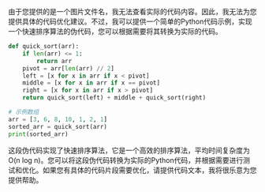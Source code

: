 由于您提供的是一个图片文件名，我无法查看实际的代码内容。因此，我无法为您提供具体的代码优化建议。不过，我可以提供一个简单的Python代码示例，实现一个快速排序算法的伪代码，您可以根据需要将其转换为实际的代码。

```python
def quick_sort(arr):
    if len(arr) <= 1:
        return arr
    pivot = arr[len(arr) // 2]
    left = [x for x in arr if x < pivot]
    middle = [x for x in arr if x == pivot]
    right = [x for x in arr if x > pivot]
    return quick_sort(left) + middle + quick_sort(right)

# 示例数组
arr = [3, 6, 8, 10, 1, 2, 1]
sorted_arr = quick_sort(arr)
print(sorted_arr)
```

这段伪代码实现了快速排序算法，它是一个高效的排序算法，平均时间复杂度为O(n log n)。您可以将这段伪代码转换为实际的Python代码，并根据需要进行测试和优化。如果您有具体的代码片段需要优化，请提供代码文本，我将很乐意为您提供帮助。